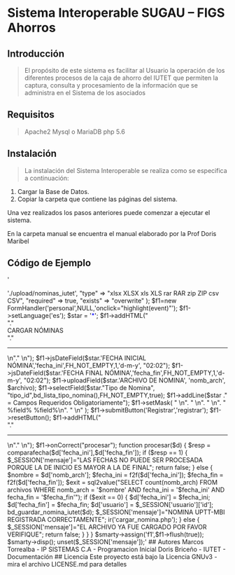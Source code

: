 # Sistema Interoperable SUGAU – FIGS Ahorros

## Introducción

> El propósito de este sistema es facilitar al Usuario la operación de los diferentes procesos de la caja de ahorro del IUTET que permiten la captura, consulta y procesamiento de la información que se administra en el Sistema de los asociados

## Requisitos

>Apache2
Mysql o MariaDB
php 5.6

## Instalación

> La instalación del Sistema Interoperable se realiza como se especifica
a continuación:
1. Cargar la Base de Datos.
2. Copiar la carpeta que contiene las páginas del sistema.

Una vez realizados los pasos anteriores puede comenzar a ejecutar el
sistema.

En la carpeta manual se encuentra el manual elaborado por la Prof Doris Maribel


## Código de Ejemplo
'
<?php

// FORMULARIO BASICO 

session_start();
include './configs/funciones.php';
include './configs/smarty.php';
include './configs/bd.php';
include './configs/bdfh3.php';
include './modelo/bd_guardar_nomina_iutet.php';
include './modelo/bd_lista_tipo_nomina.php';
include './modelo/bd_verificar_privilegios.php';
$_SESSION['ini']=parse_ini_file('./configs/config.ini',true);
if (bd_verificar_privilegios('cargar_nomina.php',$_SESSION['usuario']['nivel_id'])!='CONCEDER')
{
	ir('negacion_usuario.php');
}
$archivo = array(
      "path"      =>  './upload/nominas_iutet',
	  "type"      =>  "xlsx XLSX xls XLS rar RAR zip ZIP csv CSV",
      "required"  =>   true,
	  "exists"    =>   "overwrite" 
);

$f1=new FormHandler('personal',NULL,'onclick="highlight(event)"');
$f1->setLanguage('es');
$star = '<font color="blue">*</font>';
$f1->addHTML(" <br />"."<div id='titulo'>CARGAR NÓMINAS</div>"."<td colspan='3'><hr size='1' /></td>\n"." </tr>\n");
$f1->jsDateField($star.'FECHA INICIAL NÓMINA','fecha_ini',FH_NOT_EMPTY,1,'d-m-y', "02:02");
$f1->jsDateField($star.'FECHA FINAL NÓMINA','fecha_fin',FH_NOT_EMPTY,1,'d-m-y', "02:02");
$f1->uploadField($star.'ARCHIVO DE NOMINA', 'nomb_arch', $archivo);
$f1->selectField($star."Tipo de Nomina", "tipo_id",bd_lista_tipo_nomina(),FH_NOT_EMPTY,true);
$f1->addLine($star ." = Campos Requeridos Obligatoriamente");
$f1->setMask(
   " <tr>\n".
   "   <td> </td>\n".
   "   <td> </td>\n".
   "   <td>%field% %field%</td>\n".
   " </tr>\n"
);
$f1->submitButton('Registrar','registrar');
$f1->resetButton();
$f1->addHTML("<br />"." <td colspan='3'><hr size='1' /></td>\n"." </tr>\n");
$f1->onCorrect("procesar");

function procesar($d)
{
	$resp = comparafecha($d['fecha_ini'],$d['fecha_fin']);
	if ($resp == 1)
	{
		$_SESSION['mensaje']="LAS FECHAS NO PUEDE SER PROCESADA PORQUE LA DE INICIO ES MAYOR A LA DE FINAL";
		return false;
	}	
	else
	{
		$nombre = $d['nomb_arch'];
		$fecha_ini = f2f($d['fecha_ini']);
		$fecha_fin = f2f($d['fecha_fin']);
		$exit = sql2value("SELECT count(nomb_arch) FROM archivos WHERE nomb_arch = '$nombre' AND fecha_ini = '$fecha_ini' AND fecha_fin = '$fecha_fin'");
		if ($exit == 0)
		{
			$d['fecha_ini'] = $fecha_ini;
			$d['fecha_fin'] = $fecha_fin;
			$d['usuario'] = $_SESSION['usuario']['id'];
			bd_guardar_nomina_iutet($d);
			$_SESSION['mensaje']="NOMINA UPTT-MBI REGISTRADA CORRECTAMENTE";
			ir('cargar_nomina.php');
		}
		else
		{
			$_SESSION['mensaje']="EL ARCHIVO YA FUE CARGADO POR FAVOR VERIFIQUE";
			return false;
		}
	}
}
$smarty->assign('f1',$f1->flush(true));
$smarty->disp();
unset($_SESSION['mensaje']);'


## Autores

Marcos Torrealba - IP SISTEMAS C.A - Programacion Inicial
Doris Briceño - IUTET - Documentación 

##  Licencia 

Este proyecto está bajo la Licencia GNUv3 - mira el archivo LICENSE.md para detalles